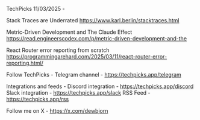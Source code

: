 TechPicks 11/03/2025 -

Stack Traces are Underrated
https://www.karl.berlin/stacktraces.html

Metric-Driven Development and The Claude Effect
https://read.engineerscodex.com/p/metric-driven-development-and-the

React Router error reporting from scratch
https://programmingarehard.com/2025/03/11/react-router-error-reporting.html/

Follow TechPicks -
Telegram channel - https://techpicks.app/telegram

Integrations and feeds -
Discord integration - https://techpicks.app/discord
Slack integration - https://techpicks.app/slack
RSS Feed - https://techpicks.app/rss

Follow me on X - https://x.com/dewbjorn
